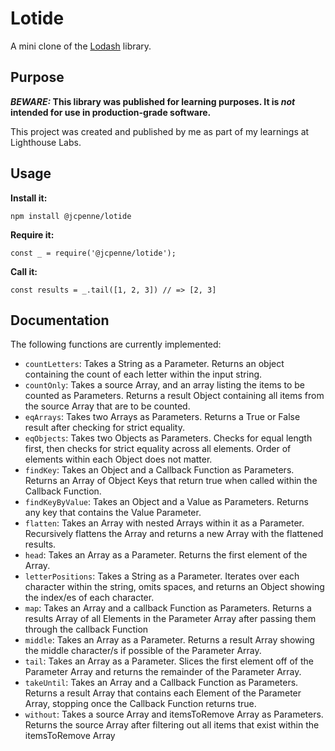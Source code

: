 # Lotide

A mini clone of the [Lodash](https://lodash.com) library.

## Purpose

**_BEWARE:_ This library was published for learning purposes. It is _not_ intended for use in production-grade software.**

This project was created and published by me as part of my learnings at Lighthouse Labs.

## Usage

**Install it:**

`npm install @jcpenne/lotide`

**Require it:**

`const _ = require('@jcpenne/lotide');`

**Call it:**

`const results = _.tail([1, 2, 3]) // => [2, 3]`

## Documentation

The following functions are currently implemented:

- `countLetters`: Takes a String as a Parameter. Returns an object containing the count of each letter within the input string.
- `countOnly`: Takes a source Array, and an array listing the items to be counted as Parameters.
  Returns a result Object containing all items from the source Array that are to be counted.
- `eqArrays`: Takes two Arrays as Parameters.
  Returns a True or False result after checking for strict equality.
- `eqObjects`: Takes two Objects as Parameters.
  Checks for equal length first, then checks for strict equality across all elements.
  Order of elements within each Object does not matter.
- `findKey`: Takes an Object and a Callback Function as Parameters.
  Returns an Array of Object Keys that return true when called within the Callback Function.
- `findKeyByValue`: Takes an Object and a Value as Parameters.
  Returns any key that contains the Value Parameter.
- `flatten`: Takes an Array with nested Arrays within it as a Parameter.
  Recursively flattens the Array and returns a new Array with the flattened results.
- `head`: Takes an Array as a Parameter.
  Returns the first element of the Array.
- `letterPositions`: Takes a String as a Parameter.
  Iterates over each character within the string, omits spaces, and returns an Object showing the index/es of each character.
- `map`: Takes an Array and a callback Function as Parameters.
  Returns a results Array of all Elements in the Parameter Array after passing them through the callback Function
- `middle`: Takes an Array as a Parameter.
  Returns a result Array showing the middle character/s if possible of the Parameter Array.
- `tail`: Takes an Array as a Parameter.
  Slices the first element off of the Parameter Array and returns the remainder of the Parameter Array.
- `takeUntil`: Takes an Array and a Callback Function as Parameters.
  Returns a result Array that contains each Element of the Parameter Array, stopping once the Callback Function returns true.
- `without`: Takes a source Array and itemsToRemove Array as Parameters.
  Returns the source Array after filtering out all items that exist within the itemsToRemove Array
